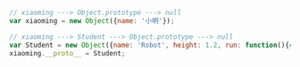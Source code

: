 ﻿```javascript
// xiaoming ---> Object.prototype ---> null
var xiaoming = new Object({name: '小明'});
```

```javascript
// xiaoming ---> Student ---> Object.prototype ---> null
var Student = new Object({name: 'Robot', height: 1.2, run: function(){console.log(this.name + ' is runnint...');}});
xiaoming.__proto__ = Student;
```